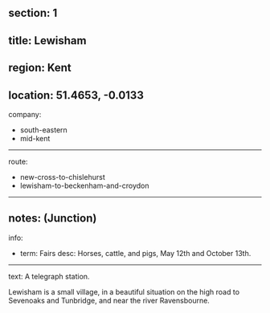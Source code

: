 section: 1
----
title: Lewisham
----
region: Kent
----
location: 51.4653, -0.0133
----
company:
- south-eastern
- mid-kent
----
route:
- new-cross-to-chislehurst
- lewisham-to-beckenham-and-croydon
----
notes: (Junction)
----
info:
- term: Fairs
  desc: Horses, cattle, and pigs, May 12th and October 13th.
----
text: A telegraph station.

Lewisham is a small village, in a beautiful situation on the high road to Sevenoaks and Tunbridge, and near the river Ravensbourne.
